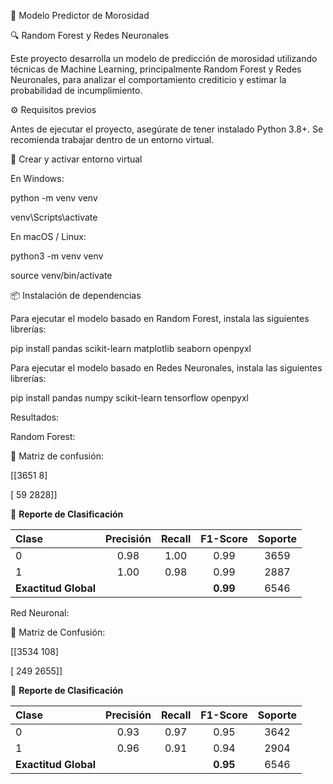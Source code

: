 🧠 Modelo Predictor de Morosidad

🔍 Random Forest y Redes Neuronales

Este proyecto desarrolla un modelo de predicción de morosidad utilizando técnicas de Machine Learning, principalmente Random Forest y Redes Neuronales, para analizar el comportamiento crediticio y estimar la probabilidad de incumplimiento.

⚙️ Requisitos previos

Antes de ejecutar el proyecto, asegúrate de tener instalado Python 3.8+.
Se recomienda trabajar dentro de un entorno virtual.

🔧 Crear y activar entorno virtual

En Windows:

python -m venv venv

venv\Scripts\activate

En macOS / Linux:

python3 -m venv venv

source venv/bin/activate


📦 Instalación de dependencias

Para ejecutar el modelo basado en Random Forest, instala las siguientes librerías:

pip install pandas scikit-learn matplotlib seaborn openpyxl

Para ejecutar el modelo basado en Redes Neuronales, instala las siguientes librerías:

pip install pandas numpy scikit-learn tensorflow openpyxl

Resultados:

Random Forest:

🔹 Matriz de confusión:

[[3651    8]

 [  59 2828]]


🔹 **Reporte de Clasificación**

| Clase | Precisión | Recall | F1-Score | Soporte |
|:------|:----------:|:------:|:---------:|:--------:|
| 0 | 0.98 | 1.00 | 0.99 | 3659 |
| 1 | 1.00 | 0.98 | 0.99 | 2887 |
| **Exactitud Global** |  |  | **0.99** | 6546 |




Red Neuronal:

🔹 Matriz de Confusión:

[[3534  108]

 [ 249 2655]]


🔹 **Reporte de Clasificación**

| Clase | Precisión | Recall | F1-Score | Soporte |
|:------|:----------:|:------:|:---------:|:--------:|
| 0 | 0.93 | 0.97 | 0.95 | 3642 |
| 1 | 0.96 | 0.91 | 0.94 | 2904 |
| **Exactitud Global** |  |  | **0.95** | 6546 |

    




